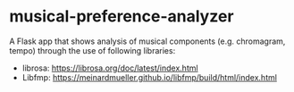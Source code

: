 # musical-preference-analyzer

A Flask app that shows analysis of musical components (e.g. chromagram, tempo) through the use of following libraries:

- librosa: https://librosa.org/doc/latest/index.html
- Libfmp: https://meinardmueller.github.io/libfmp/build/html/index.html
